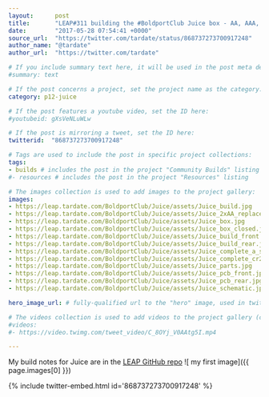 ```yaml
---
layout:      post
title:       "LEAP#311 building the #BoldportClub Juice box - AA, AAA, A23, CR2032 battery stand-in"
date:        "2017-05-28 07:54:41 +0000"
source_url:  "https://twitter.com/tardate/status/868737273700917248"
author_name: "@tardate"
author_url:  "https://twitter.com/tardate"

# If you include summary text here, it will be used in the post meta description instead of an excerpt from the post body
#summary: text

# If the post concerns a project, set the project name as the category:
category: p12-juice

# If the post features a youtube video, set the ID here:
#youtubeid: gXsVeNLuWLw

# If the post is mirroring a tweet, set the ID here:
twitterid:  "868737273700917248"

# Tags are used to include the post in specific project collections:
tags:
- builds # includes the post in the project "Community Builds" listing
#- resources # includes the post in the project "Resources" listing

# The images collection is used to add images to the project gallery:
images:
- https://leap.tardate.com/BoldportClub/Juice/assets/Juice_build.jpg
- https://leap.tardate.com/BoldportClub/Juice/assets/Juice_2xAA_replacement.jpg
- https://leap.tardate.com/BoldportClub/Juice/assets/Juice_box.jpg
- https://leap.tardate.com/BoldportClub/Juice/assets/Juice_box_closed.jpg
- https://leap.tardate.com/BoldportClub/Juice/assets/Juice_build_front.jpg
- https://leap.tardate.com/BoldportClub/Juice/assets/Juice_build_rear.jpg
- https://leap.tardate.com/BoldportClub/Juice/assets/Juice_complete_a_series.jpg
- https://leap.tardate.com/BoldportClub/Juice/assets/Juice_complete_cr2032.jpg
- https://leap.tardate.com/BoldportClub/Juice/assets/Juice_parts.jpg
- https://leap.tardate.com/BoldportClub/Juice/assets/Juice_pcb_front.jpg
- https://leap.tardate.com/BoldportClub/Juice/assets/Juice_pcb_rear.jpg
- https://leap.tardate.com/BoldportClub/Juice/assets/Juice_schematic.jpg

hero_image_url: # fully-qualified url to the "hero" image, used in twitter cards for example

# The videos collection is used to add videos to the project gallery (currently only mp4):
#videos:
#- https://video.twimg.com/tweet_video/C_8OYj_V0AAtg5I.mp4

---
```


My build notes for Juice are in the
[LEAP GitHub repo](https://github.com/tardate/LittleArduinoProjects/tree/master/BoldportClub/Juice)
![ my first image]({{ page.images[0] }})

{% include twitter-embed.html id='868737273700917248' %}
